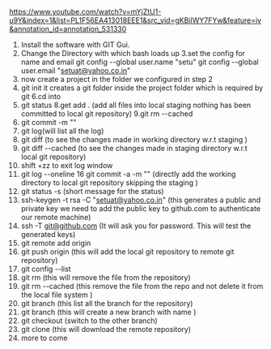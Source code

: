 https://www.youtube.com/watch?v=mYjZtU1-u9Y&index=1&list=PL1F56EA413018EEE1&src_vid=gKBiIWY7FYw&feature=iv&annotation_id=annotation_531330

1. Install the software with GIT Gui.
2. Change the Directory with which bash loads up
3.set the config for name and email 
git config --global  user.name "setu"
git config --global  user.email "setuat@yahoo.co.in"
4. now create a project in the folder we configured in step 2
5. git init <folder name>
it creates a git folder inside the project folder which is required by git
6.cd into <folder name>
7. git status 
8.get add . (add all files into local staging nothing has been committed to local git repository)
9.git rm --cached <file name>
10. git commit -m "<message>"
11. git log(will list all the log)
12. git diff 		  (to see the changes made in working directory w.r.t staging )
13. git diff --cached (to see the changes made in staging directory w.r.t local git repository)
14. shift +zz to exit log window
15. git log --oneline
16 git commit -a  -m "<message>" (directly add the working directory to local git repository skipping the staging )
17. git status -s (short message for the status)
18. ssh-keygen -t rsa -C "setuat@yahoo.co.in" (this generates a public and private key we need to add the public key to github.com to authenticate our remote machine)
19. ssh -T git@github.com (It will ask you for password. This will test the generated keys)
20. git remote add origin <ssh URL from git website> 
21. git push origin <branch name> (this will add the local git repository to remote git repository)
22. git config --list
23. git rm <file name> (this will remove the file from the repository)
24. git rm --cached <file name> (this remove the file from the repo and not delete it from the local file system )
25. git branch (this list all the branch for the repository)
26. git branch <name> (this will create a new branch with name )
27. git checkout <name> (switch to the other branch)
28. git clone <ssh link> (this will download the remote repository)
29. more to come